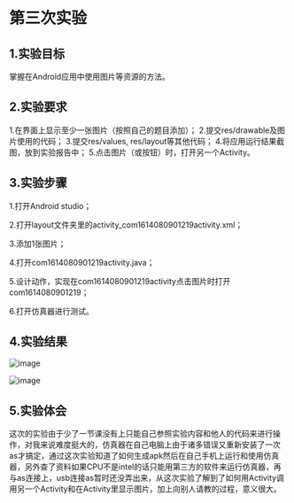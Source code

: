# 第三次实验 

## 1.实验目标 

掌握在Android应用中使用图片等资源的方法。 


## 2.实验要求

1.在界面上显示至少一张图片（按照自己的题目添加）；
2.提交res/drawable及图片使用的代码；
3.提交res/values, res/layout等其他代码；
4.将应用运行结果截图，放到实验报告中；
5.点击图片（或按钮）时，打开另一个Activity。

## 3.实验步骤 

1.打开Android studio；

2.打开layout文件夹里的activity_com1614080901219activity.xml；

3.添加1张图片；

4.打开com1614080901219activity.java；

5.设计动作，实现在com1614080901219activity点击图片时打开com1614080901219；

6.打开仿真器进行测试。


## 4.实验结果

![image](https://github.com/as6296463/android-labs-2018/blob/master/com1614080901219/c3.png) 

![image](https://github.com/as6296463/android-labs-2018/blob/master/com1614080901219/c4.png) 


## 5.实验体会 
  这次的实验由于少了一节课没有上只能自己参照实验内容和他人的代码来进行操作，对我来说难度挺大的，仿真器在自己电脑上由于诸多错误又重新安装了一次as才搞定，通过这次实验知道了如何生成apk然后在自己手机上运行和使用仿真器，另外查了资料如果CPU不是intel的话只能用第三方的软件来运行仿真器，再与as连接上，usb连接as暂时还没弄出来，从这次实验了解到了如何用Activity调用另一个Activity和在Activity里显示图片，加上向别人请教的过程，意义很大。
